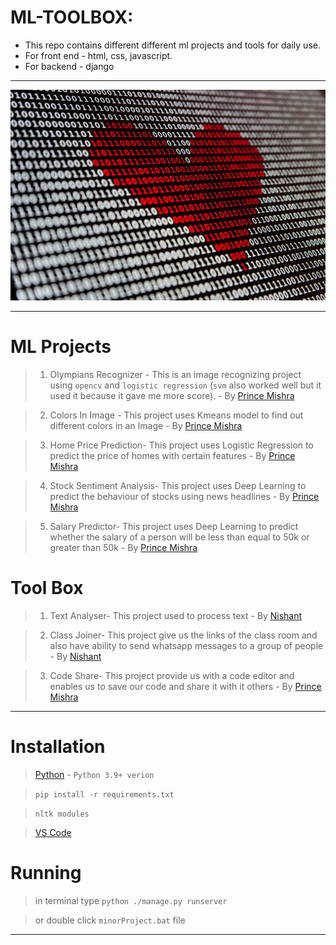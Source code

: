# ML-TOOLBOX:

- This repo contains different different ml projects and tools for daily use.
- For front end - html, css, javascript.
- For backend - django

---

![This is an image](./assets/bg.jpg)

---

# ML Projects

> 1. Olympians Recognizer - This is an image recognizing project using `opencv` and `logistic regression` (`svm` also worked well but it used it because it gave me more score). - By [Prince Mishra](https://www.linkedin.com/in/prince-mishra-7379101ab/)

> 2. Colors In Image - This project uses Kmeans model to find out different colors in an Image -  By [Prince Mishra](https://www.linkedin.com/in/prince-mishra-7379101ab/)

> 3. Home Price Prediction- This project uses Logistic Regression to predict the price of homes with certain features - By [Prince Mishra](https://www.linkedin.com/in/prince-mishra-7379101ab/)

> 4. Stock Sentiment Analysis- This project uses Deep Learning to predict the behaviour of stocks using news headlines - By [Prince Mishra](https://www.linkedin.com/in/prince-mishra-7379101ab/)

> 5. Salary Predictor- This project uses Deep Learning to predict whether the salary of a person will be less than equal to 50k or greater than 50k - By [Prince Mishra](https://www.linkedin.com/in/prince-mishra-7379101ab/)

# Tool Box

> 1. Text Analyser- This project used to process text - By [Nishant](https://www.linkedin.com/in/nishant-6013b61a3/)

> 2. Class Joiner- This project give us the links of the class room and also have ability to send whatsapp messages to a group of people - By [Nishant](https://www.linkedin.com/in/nishant-6013b61a3/)

> 3. Code Share- This project provide us with a code editor and enables us to save our code and share it with it others - By [Prince Mishra](https://www.linkedin.com/in/prince-mishra-7379101ab/)

---

# Installation

> [Python](https://www.python.org/downloads/) - `Python 3.9+ verion`

> `pip install -r requirements.txt`

> `nltk modules`

> [VS Code](https://code.visualstudio.com/download)

# Running

> in terminal type `python ./manage.py runserver`

> or double click `minorProject.bat` file

---
